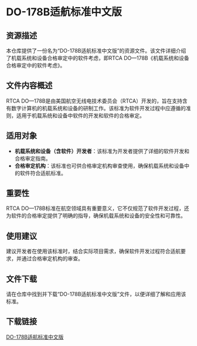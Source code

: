# DO-178B适航标准中文版

## 资源描述

本仓库提供了一份名为“DO-178B适航标准中文版”的资源文件。该文件详细介绍了机载系统和设备合格审定中的软件考虑，即RTCA DO—178B《机载系统和设备合格审定中的软件考虑》。

## 文件内容概述

RTCA DO—178B是由美国航空无线电技术委员会（RTCA）开发的，旨在支持含有数字计算机的机载系统和设备的研制工作。该标准为软件开发过程中应遵循的准则，适用于机载系统和设备中软件的开发和软件的合格审定。

## 适用对象

- **机载系统和设备（含软件）开发者**：该标准为开发者提供了详细的软件开发和合格审定指南。
- **合格审定机构**：该标准也可供合格审定机构审查使用，确保机载系统和设备中的软件符合适航标准。

## 重要性

RTCA DO—178B标准在航空领域具有重要意义，它不仅规范了软件开发过程，还为软件的合格审定提供了明确的指导，确保机载系统和设备的安全性和可靠性。

## 使用建议

建议开发者在使用该标准时，结合实际项目需求，确保软件开发过程符合适航要求，并通过合格审定机构的审查。

## 文件下载

请在仓库中找到并下载“DO-178B适航标准中文版”文件，以便详细了解和应用该标准。

## 下载链接

[DO-178B适航标准中文版](https://pan.quark.cn/s/3b90e86d34e0)